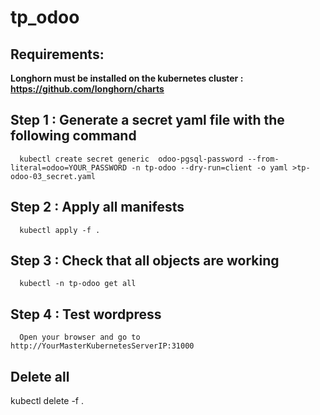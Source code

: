 # tp_odoo

## Requirements:
**Longhorn must be installed on the kubernetes cluster : https://github.com/longhorn/charts**

## Step 1 : Generate a secret yaml file with the following command

      kubectl create secret generic  odoo-pgsql-password --from-literal=odoo=YOUR_PASSWORD -n tp-odoo --dry-run=client -o yaml >tp-odoo-03_secret.yaml

## Step 2 : Apply all manifests

      kubectl apply -f .

## Step 3 : Check that all objects are working

      kubectl -n tp-odoo get all

## Step 4 : Test wordpress

      Open your browser and go to http://YourMasterKubernetesServerIP:31000

## Delete all
kubectl delete -f .

